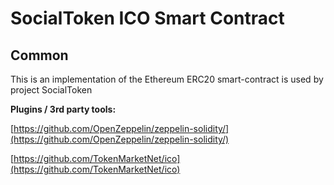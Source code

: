 # SocialToken ICO Smart Contract

## Common

This is an implementation of the Ethereum ERC20 smart-contract is used by project SocialToken

<b>Plugins / 3rd party tools:</b>

[https://github.com/OpenZeppelin/zeppelin-solidity/](https://github.com/OpenZeppelin/zeppelin-solidity/)

[https://github.com/TokenMarketNet/ico](https://github.com/TokenMarketNet/ico)